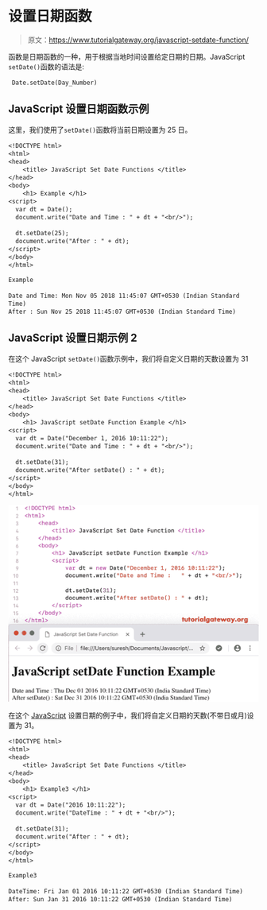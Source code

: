 # 设置日期函数

> 原文：<https://www.tutorialgateway.org/javascript-setdate-function/>

函数是日期函数的一种，用于根据当地时间设置给定日期的日期。JavaScript `setDate()`函数的语法是:

```
 Date.setDate(Day_Number)
```

## JavaScript 设置日期函数示例

这里，我们使用了`setDate()`函数将当前日期设置为 25 日。

```
<!DOCTYPE html>
<html>
<head>
    <title> JavaScript Set Date Functions </title>
</head>
<body>
    <h1> Example </h1>
<script>
  var dt = Date();  
  document.write("Date and Time : " + dt + "<br/>");

  dt.setDate(25);
  document.write("After : " + dt);
</script>
</body>
</html>
```

```
Example

Date and Time: Mon Nov 05 2018 11:45:07 GMT+0530 (Indian Standard Time)
After : Sun Nov 25 2018 11:45:07 GMT+0530 (Indian Standard Time)
```

## JavaScript 设置日期示例 2

在这个 JavaScript `setDate()`函数示例中，我们将自定义日期的天数设置为 31

```
<!DOCTYPE html>
<html>
<head>
    <title> JavaScript Set Date Functions </title>
</head>
<body>
    <h1> JavaScript setDate Function Example </h1>
<script>
  var dt = Date("December 1, 2016 10:11:22"); 
  document.write("Date and Time : " + dt + "<br/>");

  dt.setDate(31);
  document.write("After setDate() : " + dt);
</script>
</body>
</html>
```

![JavaScript setDate Function 2](img/a888790879a640bf25e7e279d8ea78da.png)

在这个 [JavaScript](https://www.tutorialgateway.org/javascript/) 设置日期的例子中，我们将自定义日期的天数(不带日或月)设置为 31。

```
<!DOCTYPE html>
<html>
<head>
    <title> JavaScript Set Date Functions </title>
</head>
<body>
    <h1> Example3 </h1>
<script>
  var dt = Date("2016 10:11:22"); 
  document.write("DateTime : " + dt + "<br/>");

  dt.setDate(31);
  document.write("After : " + dt);
</script>
</body>
</html>
```

```
Example3

DateTime: Fri Jan 01 2016 10:11:22 GMT+0530 (Indian Standard Time)
After: Sun Jan 31 2016 10:11:22 GMT+0530 (Indian Standard Time)
```